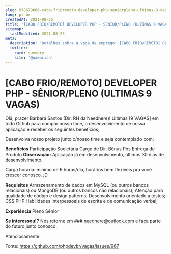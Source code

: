 ```yaml
---
slug: 978679606-cabo-frioremoto-developer-php-seniorpleno-ultimas-9-vagas
lang: pt-br
createdAt: 2021-08-25
title: '[CABO FRIO/REMOTO] DEVELOPER PHP - SÊNIOR/PLENO (ULTIMAS 9 VAGAS) - Vaga de Emprego'
sitemap:
  lastModified: 2021-08-25
meta:
  description: 'Detalhes sobre a vaga de emprego: [CABO FRIO/REMOTO] DEVELOPER PHP - SÊNIOR/PLENO (ULTIMAS 9 VAGAS)'
  twitter:
    card: summary
    site: '@nawarian'
---
```


# [CABO FRIO/REMOTO] DEVELOPER PHP - SÊNIOR/PLENO (ULTIMAS 9 VAGAS)

Olá, prazer Barbará Santos (Dir. RH da Needhere)! Ultimas [9 VAGAS] em todo Github para compor nosso time, o desenvolvimento de nossa aplicação e receber os seguintes benefícios;

Desenvolva nosso projeto junto c/nosso time e seja contemplado com:

**Benefícios**
Participação Societária
Cargo de Dir.
Bônus Pós Entrega de Produto
**Observação:** Aplicação já em desenvolvimento, últimos 30 dias de desenvolvimento. 

Carga horaria: mínimo de 6 horas/dia, horários bem flexíveis pra você crescer conosco. ;D

**Requisitos**
Armazenamento de dados em MySQL (ou outros bancos relacionais) ou MongoDB (ou outros bancos não relacionais);
Atenção para qualidade de código e design patterns;
Desenvolvimento orientado a testes;
CSS
PHP
Habilidades interpessoais de escrita e de comunicação verbal;

**Experiência**
Pleno
Sênior

**Se interessou!?** Nos retorne em ### needhere@outlook.com e faça parte do futuro junto conosco.

Atenciosamente.

Fonte: https://github.com/phpdevbr/vagas/issues/967